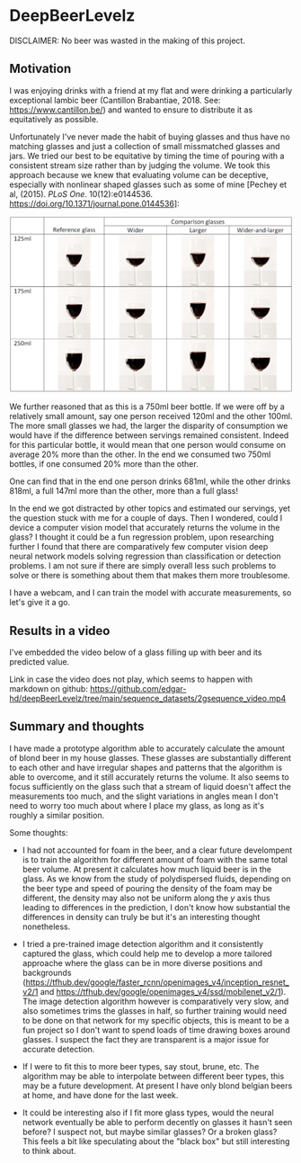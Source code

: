 # DeepBeerLevelz

DISCLAIMER: No beer was wasted in the making of this project.

## Motivation

I was enjoying drinks with a friend at my flat and were drinking a particularly exceptional lambic beer (Cantillon Brabantiae, 2018. See: https://www.cantillon.be/) and wanted to ensure to distribute it as equitatively as possible.

Unfortunately I've never made the habit of buying glasses and thus have no matching glasses and just a collection of small missmatched glasses and jars. We tried our best to be equitative by timing the time of pouring with a consistent stream size rather than by judging the volume. We took this approach because we knew that evaluating volume can be deceptive, especially with nonlinear shaped glasses such as some of mine [Pechey et al, (2015). *PLoS One*. 10(12):e0144536. https://doi.org/10.1371/journal.pone.0144536]:

<img src="notebook_images/wine_glasses.png" alt="Glasses_wine" style="width: 600px;"/>

We further reasoned that as this is a 750ml beer bottle. If we were off by a relatively small amount, say one person received 120ml and the other 100ml. The more small glasses we had, the larger the disparity of consumption we would have if the difference between servings remained consistent. Indeed for this particular bottle, it would mean that one person would consume on average 20% more than the other. In the end we consumed two 750ml bottles, if one consumed 20% more than the other. 

One can find that in the end one person drinks 681ml, while the other drinks 818ml, a full 147ml more than the other, more than a full glass!

In the end we got distracted by other topics and estimated our servings, yet the question stuck with me for a couple of days. Then I wondered, could I device a computer vision model that accurately returns the volume in the glass? I thought it could be a fun regression problem, upon researching further I found that there are comparatively few computer vision deep neural network models solving regression than classification or detection problems. I am not sure if there are simply overall less such problems to solve or there is something about them that makes them more troublesome.

I have a webcam, and I can train the model with accurate measurements, so let's give it a go.

## Results in a video
I've embedded the video below of a glass filling up with beer and its predicted value.

Link in case the video does not play, which seems to happen with markdown on github: https://github.com/edgar-hd/deepBeerLevelz/tree/main/sequence_datasets/2gsequence_video.mp4

## Summary and thoughts
I have made a prototype algorithm able to accurately calculate the amount of blond beer in my house glasses. These glasses are substantially different to each other and have irregular shapes and patterns that the algorithm is able to overcome, and it still accurately returns the volume. It also seems to focus sufficiently on the glass such that a stream of liquid doesn't affect the measurements too much, and the slight variations in angles mean I don't need to worry too much about where I place my glass, as long as it's roughly a similar position.

Some thoughts:
- I had not accounted for foam in the beer, and a clear future develompent is to train the algorithm for different amount of foam with the same total beer volume. At present it calculates how much liquid beer is in the glass. As we know from the study of polydispersed fluids, depending on the beer type and speed of pouring the density of the foam may be different, the density may also not be uniform along the *y* axis thus leading to differences in the prediction, I don't know how substantial the differences in density can truly be but it's an interesting thought nonetheless.

- I tried a pre-trained image detection algorithm and it consistently captured the glass, which could help me to develop a more tailored approache where the glass can be in more diverse positions and backgrounds (https://tfhub.dev/google/faster_rcnn/openimages_v4/inception_resnet_v2/1 and https://tfhub.dev/google/openimages_v4/ssd/mobilenet_v2/1). The image detection algorithm however is comparatively very slow, and also sometimes trims the glasses in half, so further training would need to be done on that network for my specific objects, this is meant to be a fun project so I don't want to spend loads of time drawing boxes around glasses. I suspect the fact they are transparent is a major issue for accurate detection.

- If I were to fit this to more beer types, say stout, brune, etc. The algorithm may be able to interpolate between different beer types, this may be a future development. At present I have only blond belgian beers at home, and have done for the last week.

- It could be interesting also if I fit more glass types, would the neural network eventually be able to perform decently on glasses it hasn't seen before? I suspect not, but maybe similar glasses? Or a broken glass? This feels a bit like speculating about the "black box" but still interesting to think about.

